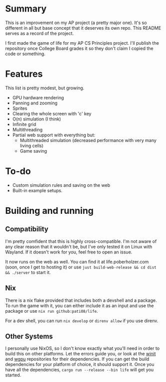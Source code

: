 # Summary
This is an improvement on my AP project (a pretty major one). It's so different in all but base concept that it deserves its own repo. This README serves as a record of the project.

I first made the game of life for my AP CS Principles project. I'll publish the repository once College Board grades it so they don't claim I copied the code or something.

# Features
This list is pretty modest, but growing.
- GPU hardware rendering
- Panning and zooming
- Sprites
- Clearing the whole screen with 'c' key
- O(n) simulation (I think)
- Infinite grid
- Multithreading
- Partial web support with everything but:
    - Multithreaded simulation (decreased performance with very many living cells)
    - Game saving

# To-do
- Custom simulation rules and saving on the web
- Built-in example setups.

# Building and running

## Compatibility
I'm pretty comfident that this is highly cross-compatible. I'm not aware of any clear reason that it wouldn't be, but I've only tested it on Linux with Wayland. If it doesn't work for you, feel free to open an issue.

It now runs on the web as well. You can find it at life.poberholzer.com (soon, once I get to hosting it) or use `just build-web-release && cd dist && ./server` to start it.

## Nix
There is a nix flake provided that includes both a devshell and a package. To run the game with it, you can either include it as an input and use the package or use `nix run github:pati08/life`.

For a dev shell, you can run `nix develop` or `direnv allow` if you use direnv.

## Other Systems
I personally use NixOS, so I don't know exactly what you'll need in order to build this on other platforms. Let the errors guide you, or look at the [winit](https://github.com/rust-windowing/winit) and [wgpu](https://github.com/gfx-rs/wgpu) repositories for their dependencies. If you can get the build dependencies for your platform of choice, it should support it. Once you have all the dependencies, `cargo run --release --bin life` will get you started.

